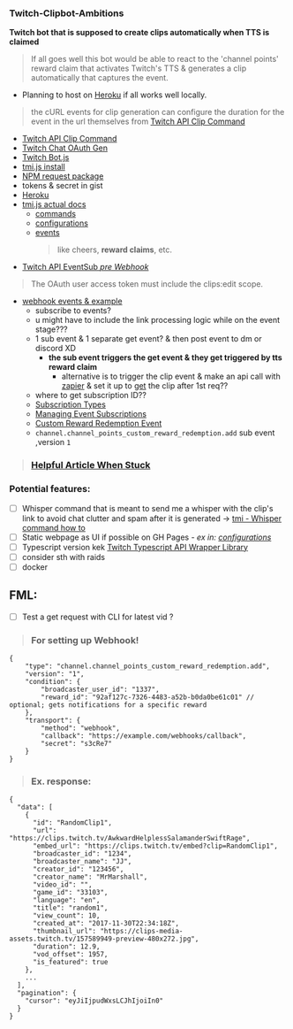 ### Twitch-Clipbot-Ambitions

**Twitch bot that is supposed to create clips automatically when TTS is claimed** 

> If all goes well this bot would be able to react to the 'channel points' reward claim that activates Twitch's TTS & generates a clip automatically that captures the event. 
- Planning to host on [Heroku](https://www.heroku.com/) if all works well locally. 
> the cURL events for clip generation can configure the duration for the event in the url themselves from [Twitch API Clip Command](https://dev.twitch.tv/docs/api/reference/#get-clips)


- [Twitch API Clip Command](https://dev.twitch.tv/docs/api/reference/#get-clips)
- [Twitch Chat OAuth Gen](https://twitchapps.com/tmi/)
- [Twitch Bot.js](https://www.youtube.com/watch?v=hoiWxlZ6xHw&t=309s)
- [tmi.js install](https://www.npmjs.com/package/tmi.js)
- [NPM request package](https://www.npmjs.com/package/request)
- tokens & secret in gist 
- [Heroku](https://www.heroku.com/)
- [tmi.js actual docs](https://github.com/tmijs/docs/tree/gh-pages/_posts)
  - [commands](https://github.com/tmijs/docs/blob/gh-pages/_posts/v1.4.2/2019-03-03-Commands.md)
  - [configurations](https://github.com/tmijs/docs/blob/gh-pages/_posts/v1.4.2/2019-03-03-Configuration.md)
  - [events](https://github.com/tmijs/docs/blob/gh-pages/_posts/v1.4.2/2019-03-03-Events.md)
    > like cheers, **reward claims**, etc.
- [Twitch API EventSub *pre Webhook*](https://dev.twitch.tv/docs/eventsub/)
> The OAuth user access token must include the clips:edit scope.
- [webhook events & example](https://dev.twitch.tv/docs/eventsub/handling-webhook-events/)
  -  subscribe to events?
  -  u might have to include the link processing logic while on the event stage???
  -  1 sub event & 1 separate get event? & then post event to dm or discord XD
     - **the sub event triggers the get event & they get triggered by tts reward claim**
       - alternative is to trigger the clip event & make an api call with [zapier](https://zapier.com/apps/discord/integrations/twitch--webhook) & set it up to [get](https://dev.twitch.tv/docs/api/reference/#get-clips) the clip after 1st req??
  -  where to get subscription ID??
  -  [Subscription Types](https://dev.twitch.tv/docs/eventsub/eventsub-subscription-types/)
  -  [Managing Event Subscriptions](https://dev.twitch.tv/docs/eventsub/manage-subscriptions/)
  -  [Custom Reward Redemption Event](https://dev.twitch.tv/docs/eventsub/eventsub-subscription-types/#channelchannel_points_custom_reward_redemptionadd)
  -   `` channel.channel_points_custom_reward_redemption.add `` sub event ,version `` 1 ``

> ### [Helpful Article When Stuck](https://spacejelly.dev/posts/how-to-create-a-twitch-chat-bot-with-node-js-tmi-js-heroku/)

### Potential features: 
- [ ] Whisper command that is meant to send me a whisper with the clip's link to avoid chat clutter and spam after it is generated -> [tmi - Whisper command how to](https://github.com/tmijs/docs/blob/gh-pages/_posts/v1.4.2/2019-03-03-Commands.md#whisper)
- [ ] Static webpage as UI if possible on GH Pages - *ex in: [configurations](https://github.com/tmijs/docs/blob/gh-pages/_posts/v1.4.2/2019-03-03-Configuration.md)*
- [ ] Typescript version kek [Twitch Typescript API Wrapper Library](https://www.npmjs.com/package/twitch-api-typescript)
- [ ] consider sth with raids
- [ ] docker 

## FML:
- [ ] Test a get request with CLI for latest vid ?  


> ### For setting up Webhook!   
```
{
    "type": "channel.channel_points_custom_reward_redemption.add",
    "version": "1",
    "condition": {
        "broadcaster_user_id": "1337",
        "reward_id": "92af127c-7326-4483-a52b-b0da0be61c01" // optional; gets notifications for a specific reward
    },
    "transport": {
        "method": "webhook",
        "callback": "https://example.com/webhooks/callback",
        "secret": "s3cRe7"
    }
}
```

> ### Ex. response:
```
{
  "data": [
    {
      "id": "RandomClip1",
      "url": "https://clips.twitch.tv/AwkwardHelplessSalamanderSwiftRage",
      "embed_url": "https://clips.twitch.tv/embed?clip=RandomClip1",
      "broadcaster_id": "1234",
      "broadcaster_name": "JJ",
      "creator_id": "123456",
      "creator_name": "MrMarshall",
      "video_id": "",
      "game_id": "33103",
      "language": "en",
      "title": "random1",
      "view_count": 10,
      "created_at": "2017-11-30T22:34:18Z",
      "thumbnail_url": "https://clips-media-assets.twitch.tv/157589949-preview-480x272.jpg",
      "duration": 12.9,
      "vod_offset": 1957,
      "is_featured": true
    },
    ...
  ],
  "pagination": {
    "cursor": "eyJiIjpudWxsLCJhIjoiIn0"
  }
}
```







